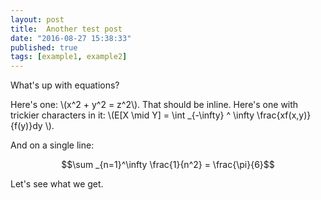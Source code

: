 ```yaml
---
layout: post
title:  Another test post
date: "2016-08-27 15:38:33"
published: true
tags: [example1, example2]
---
```

What's up with equations?

Here's one: \\(x^2 + y^2 = z^2\\). That should be inline. Here's one with trickier characters in it: \\(E[X \mid Y] = \int _{-\infty} ^ \infty \frac{xf(x,y)}{f(y)}dy \\). 

And on a single line:

$$\sum _{n=1}^\infty \frac{1}{n^2} = \frac{\pi}{6}$$

Let's see what we get.
